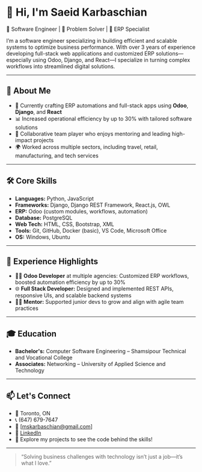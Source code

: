 # 👋 Hi, I'm Saeid Karbaschian

🚀 Software Engineer | 🧠 Problem Solver | 🔄 ERP Specialist

I’m a software engineer specializing in building efficient and scalable systems to optimize business performance. With over 3 years of experience developing full-stack web applications and customized ERP solutions—especially using Odoo, Django, and React—I specialize in turning complex workflows into streamlined digital solutions.

---

## 🧩 About Me

- 🔧 Currently crafting ERP automations and full-stack apps using **Odoo**, **Django**, and **React**
- 📊 Increased operational efficiency by up to 30% with tailored software solutions
- 🤝 Collaborative team player who enjoys mentoring and leading high-impact projects
- 🌍 Worked across multiple sectors, including travel, retail, manufacturing, and tech services

---

## 🛠️ Core Skills

- **Languages:** Python, JavaScript  
- **Frameworks:** Django, Django REST Framework, React.js, OWL  
- **ERP:** Odoo (custom modules, workflows, automation)  
- **Database:** PostgreSQL  
- **Web Tech:** HTML, CSS, Bootstrap, XML  
- **Tools:** Git, GitHub, Docker (basic), VS Code, Microsoft Office  
- **OS:** Windows, Ubuntu  

---

## 🧪 Experience Highlights

- 👨‍💻 **Odoo Developer** at multiple agencies: Customized ERP workflows, boosted automation efficiency by up to 30%
- 🌐 **Full Stack Developer:** Designed and implemented REST APIs, responsive UIs, and scalable backend systems
- 🧑‍🏫 **Mentor:** Supported junior devs to grow and align with agile team practices

---

## 🎓 Education

- **Bachelor's:** Computer Software Engineering – Shamsipour Technical and Vocational College  
- **Associates:** Networking – University of Applied Science and Technology  

---

## 📫 Let's Connect

- 📍 Toronto, ON  
- 📞 (647) 679-7647  
- 📧 [mskarbaschian@gmail.com]  
- 🔗 [LinkedIn](https://www.linkedin.com/in/mskarbaschian/)  
- 📁 Explore my projects to see the code behind the skills!

---

> “Solving business challenges with technology isn’t just a job—it’s what I love.”
